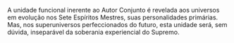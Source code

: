 ﻿A unidade funcional inerente ao Autor Conjunto é revelada aos universos em evolução nos Sete Espíritos Mestres, suas personalidades primárias. Mas, nos superuniversos perfeccionados do futuro, esta unidade será, sem dúvida, inseparável da soberania experiencial do Supremo.